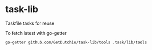 # task-lib
Taskfile tasks for reuse

To fetch latest with go-getter

```sh
go-getter github.com/GetDutchie/task-lib/tools .task/lib/tools
```
